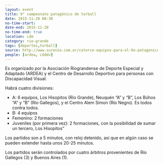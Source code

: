 ```yaml
---
layout: event 
title: 9° campeonato patagónico de torball
date: 2015-11-20 08:30
no-time-start: 
date-end: 2015-11-20
no-time-end: true
location: cdm
category: rio-grande
tags: [deportes,torball]
source: http://www.surenio.com.ar/catorce-equipos-para-el-9o-patagonico-de-torball/
people: [ardea, cdddv]
---
```


Es organizado por la Asociación Riograndense de Deporte Especial y Adaptado (ARDEA) y el Centro de Desarrollo Deportivo para personas con Discapacidad Visual.

Habrá cuatro divisiones: 

- A: 6 equipos, Los Hisopitos (Río Grande), Neuquén “A” y “B”, Los Búhos “A” y “B” (Río Gallegos), y el Centro Alem Simon (Río Negro). Es todos contra todos.
- B: 4 equipos
- Femenino: 2 formaciones
- Juveniles (por primera vez): 2 formaciones, con la posibilidad de sumar un tercero, Los Hisopitos”

Los partidos son a 5 minutos, con reloj detenido, así que en algún caso se pueden extender hasta unos 20-25 minutos. 

Los partidos serán controlados por cuatro árbitros provenientes de Río Gallegos (3) y Buenos Aires (1).